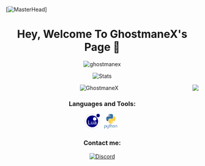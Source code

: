 [![MasterHead](https://cdn.discordapp.com/attachments/1021784057056608388/1111846819199209482/Untitlsddsdsed-1.png)]

<h1 align="center">Hey, Welcome To GhostmaneX's Page 👋</h1>

<p align="center">
  <img src="https://komarev.com/ghpvc/?username=ghostmanex&label=Profile%20views&color=0e75b6&style=flat" alt="ghostmanex" />
</p>

<p align="center">
  <img src="https://github-readme-streak-stats.herokuapp.com?user=GhostmaneX&theme=dark&hide_border=true" alt="Stats" />
</p>

<p align="center">
  <a href="https://discord.com/users/755733866408312832">
    <img src="https://lanyard-profile-readme.vercel.app/api/755733866408312832?hideTimestamp=true&idleMessage=Just%20chillin'%20at%20the%20moment..." align="right" />
  </a>
</p>

<div align="center">
  <img src="https://github-readme-stats.vercel.app/api/top-langs?username=GhostmaneX&theme=dark&show_icons=true&locale=en&layout=compact" alt="GhostmaneX" />
</div>

<h3 align="center">Languages and Tools:</h3>

<div align="center">
  <img src="https://github.com/devicons/devicon/blob/master/icons/lua/lua-original-wordmark.svg" title="Lua" alt="Lua" width="40" height="40" />&nbsp;
  <img src="https://github.com/devicons/devicon/blob/master/icons/python/python-original-wordmark.svg" title="Python" alt="Python" width="40" height="40" />&nbsp;
</div>

<h3 align="center">Contact me:</h3>

<p align="center">
  <a href="https://discord.gg/wCHwNWnMV9" target="_blank">
    <img src="https://raw.githubusercontent.com/rahuldkjain/github-profile-readme-generator/master/src/images/icons/Social/discord.svg" alt="Discord" height="30" width="40" />
  </a>
</p>
